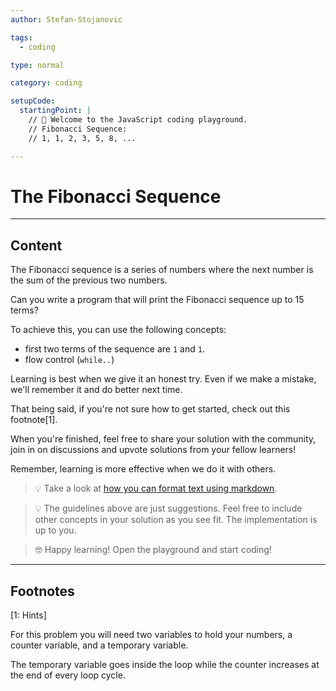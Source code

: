 ```yaml
---
author: Stefan-Stojanovic

tags:
  - coding

type: normal

category: coding

setupCode:
  startingPoint: |
    // 👋 Welcome to the JavaScript coding playground.
    // Fibonacci Sequence:
    // 1, 1, 2, 3, 5, 8, ...

---
```


# The Fibonacci Sequence

---

## Content

The Fibonacci sequence is a series of numbers where the next number is the sum of the previous two numbers.

Can you write a program that will print the Fibonacci sequence up to 15 terms?

To achieve this, you can use the following concepts:
- first two terms of the sequence are `1` and `1`.
- flow control (`while..`)

Learning is best when we give it an honest try. Even if we make a mistake, we'll remember it and do better next time.

That being said, if you're not sure how to get started, check out this footnote[1]. 

When you're finished, feel free to share your solution with the community, join in on discussions and upvote solutions from your fellow learners!

Remember, learning is more effective when we do it with others.

> 💡 Take a look at [how you can format text using markdown](https://www.enki.com/glossary/general/markdown-formatting).

> 💡 The guidelines above are just suggestions. Feel free to include other concepts in your solution as you see fit. The implementation is up to you.

> 🤓 Happy learning! Open the playground and start coding!


---

## Footnotes

[1: Hints]

For this problem you will need two variables to hold your numbers, a counter variable, and a temporary variable.

The temporary variable goes inside the loop while the counter increases at the end of every loop cycle.

